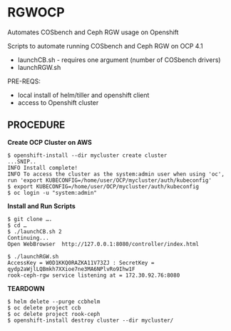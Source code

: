 # RGWOCP
Automates COSbench and Ceph RGW usage on Openshift

Scripts to automate running COSbench and Ceph RGW on OCP 4.1
  * launchCB.sh       - requires one argument (number of COSbench drivers)
  * launchRGW.sh

PRE-REQS:
  * local install of helm/tiller and openshift client
  * access to Openshift cluster

## PROCEDURE

**Create OCP Cluster on AWS**
```
$ openshift-install --dir mycluster create cluster
...SNIP..
INFO Install complete!                            
INFO To access the cluster as the system:admin user when using 'oc', run 'export KUBECONFIG=/home/user/OCP/mycluster/auth/kubeconfig'
$ export KUBECONFIG=/home/user/OCP/mycluster/auth/kubeconfig
$ oc login -u "system:admin"
```
**Install and Run Scripts**
```
$ git clone ….
$ cd …
$ ./launchCB.sh 2
Continuing...
Open WebBrowser  http://127.0.0.1:8080/controller/index.html

$ ./launchRGW.sh
AccessKey = W0D1KKQ0RAZKA11V73ZJ : SecretKey = qydp2aWjlLQBmkh7XXioe7ne3MA6NPlvRo9Ihw1F
rook-ceph-rgw service listening at = 172.30.92.76:8080
```
**TEARDOWN**
```
$ helm delete --purge ccbhelm
$ oc delete project ccb
$ oc delete project rook-ceph
$ openshift-install destroy cluster --dir mycluster/
```
  

